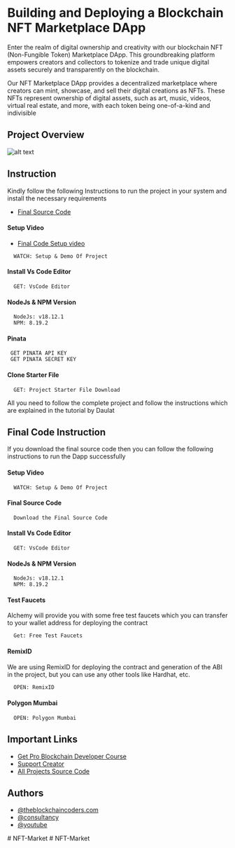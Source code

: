 
# Building and Deploying a Blockchain NFT Marketplace DApp

Enter the realm of digital ownership and creativity with our blockchain NFT (Non-Fungible Token) Marketplace DApp. This groundbreaking platform empowers creators and collectors to tokenize and trade unique digital assets securely and transparently on the blockchain.

Our NFT Marketplace DApp provides a decentralized marketplace where creators can mint, showcase, and sell their digital creations as NFTs. These NFTs represent ownership of digital assets, such as art, music, videos, virtual real estate, and more, with each token being one-of-a-kind and indivisible

## Project Overview

![alt text](https://www.daulathussain.com/wp-content/uploads/2023/04/nft-marketplace.jpg)

## Instruction

Kindly follow the following Instructions to run the project in your system and install the necessary requirements


- [Final Source Code](https://www.theblockchaincoders.com/sourceCode/nft-marketplace-project-source-code)

#### Setup Video
- [Final Code Setup video](https://youtu.be/w3IsLQxXTvo?si=PtRxR-o4kwlAWZga)

```https://code.visualstudio.com/download
  WATCH: Setup & Demo Of Project
```


#### Install Vs Code Editor

```https://code.visualstudio.com/download
  GET: VsCode Editor
```

#### NodeJs & NPM Version

```https://nodejs.org/en/download
  NodeJs: v18.12.1
  NPM: 8.19.2
```

#### Pinata

```https://pinata.cloud
 GET PINATA API KEY
 GET PINATA SECRET KEY
```

#### Clone Starter File

```https://github.com/daulathussain/Airdrop-Crypto-Starter-File
  GET: Project Starter File Download
```


All you need to follow the complete project and follow the instructions which are explained in the tutorial by Daulat

## Final Code Instruction

If you download the final source code then you can follow the following instructions to run the Dapp successfully

#### Setup Video

```https://code.visualstudio.com/download
  WATCH: Setup & Demo Of Project
```

#### Final Source Code

```https://www.theblockchaincoders.com/SourceCode
  Download the Final Source Code
```

#### Install Vs Code Editor

```https://code.visualstudio.com/download
  GET: VsCode Editor
```

#### NodeJs & NPM Version

```https://nodejs.org/en/download
  NodeJs: v18.12.1
  NPM: 8.19.2
```


#### Test Faucets

Alchemy will provide you with some free test faucets which you can transfer to your wallet address for deploying the contract

```https://www.alchemy.com/faucets
  Get: Free Test Faucets
```

#### RemixID

We are using RemixID for deploying the contract and generation of the ABI in the project, but you can use any other tools like Hardhat, etc.

```https://remix-project.org
  OPEN: RemixID
```

#### Polygon Mumbai

```https://mumbai.polygonscan.com/
  OPEN: Polygon Mumbai
```

## Important Links

- [Get Pro Blockchain Developer Course](https://www.theblockchaincoders.com/pro-nft-marketplace)
- [Support Creator](https://bit.ly/Support-Creator)
- [All Projects Source Code](https://www.theblockchaincoders.com/SourceCode)


## Authors

- [@theblockchaincoders.com](https://www.theblockchaincoders.com/)
- [@consultancy](https://www.theblockchaincoders.com/consultancy)
- [@youtube](https://www.youtube.com/@daulathussain)



#   N F T - M a r k e t  
 #   N F T - M a r k e t  
 
